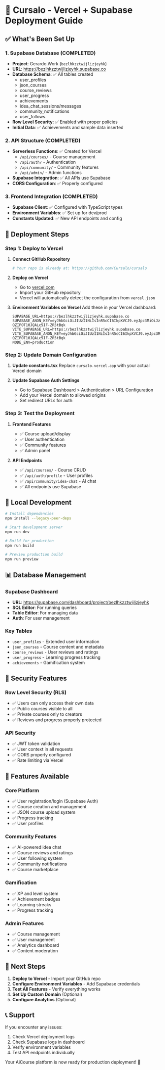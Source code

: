 # 🚀 Cursalo - Vercel + Supabase Deployment Guide

## ✅ What's Been Set Up

### 1. Supabase Database (COMPLETED)
- **Project**: Gerardo.Work (`bezlhkzztwijlizjeyhk`)
- **URL**: https://bezlhkzztwijlizjeyhk.supabase.co
- **Database Schema**: ✅ All tables created
  - user_profiles
  - json_courses
  - course_reviews
  - user_progress
  - achievements
  - idea_chat_sessions/messages
  - community_notifications
  - user_follows
- **Row Level Security**: ✅ Enabled with proper policies
- **Initial Data**: ✅ Achievements and sample data inserted

### 2. API Structure (COMPLETED)
- **Serverless Functions**: ✅ Created for Vercel
  - `/api/courses/` - Course management
  - `/api/auth/` - Authentication
  - `/api/community/` - Community features
  - `/api/admin/` - Admin functions
- **Supabase Integration**: ✅ All APIs use Supabase
- **CORS Configuration**: ✅ Properly configured

### 3. Frontend Integration (COMPLETED)
- **Supabase Client**: ✅ Configured with TypeScript types
- **Environment Variables**: ✅ Set up for dev/prod
- **Constants Updated**: ✅ New API endpoints and config

## 🚀 Deployment Steps

### Step 1: Deploy to Vercel

1. **Connect GitHub Repository**
   ```bash
   # Your repo is already at: https://github.com/Cursalo/cursalo
   ```

2. **Deploy on Vercel**
   - Go to [vercel.com](https://vercel.com)
   - Import your GitHub repository
   - Vercel will automatically detect the configuration from `vercel.json`

3. **Environment Variables on Vercel**
   Add these in your Vercel dashboard:
   ```
   SUPABASE_URL=https://bezlhkzztwijlizjeyhk.supabase.co
   SUPABASE_ANON_KEY=eyJhbGciOiJIUzI1NiIsInR5cCI6IkpXVCJ9.eyJpc3MiOiJzdXBhYmFzZSIsInJlZiI6ImJlemxoa3p6dHdpamxpempleWhrIiwicm9sZSI6ImFub24iLCJpYXQiOjE3NDcyMzk5MTIsImV4cCI6MjA2MjgxNTkxMn0.XgGMs3c8diwQX8FHbL-QZIPOT10JQALc5IF-ZR5tBqk
   VITE_SUPABASE_URL=https://bezlhkzztwijlizjeyhk.supabase.co
   VITE_SUPABASE_ANON_KEY=eyJhbGciOiJIUzI1NiIsInR5cCI6IkpXVCJ9.eyJpc3MiOiJzdXBhYmFzZSIsInJlZiI6ImJlemxoa3p6dHdpamxpempleWhrIiwicm9sZSI6ImFub24iLCJpYXQiOjE3NDcyMzk5MTIsImV4cCI6MjA2MjgxNTkxMn0.XgGMs3c8diwQX8FHbL-QZIPOT10JQALc5IF-ZR5tBqk
   NODE_ENV=production
   ```

### Step 2: Update Domain Configuration

1. **Update constants.tsx**
   Replace `cursalo.vercel.app` with your actual Vercel domain

2. **Update Supabase Auth Settings**
   - Go to Supabase Dashboard > Authentication > URL Configuration
   - Add your Vercel domain to allowed origins
   - Set redirect URLs for auth

### Step 3: Test the Deployment

1. **Frontend Features**
   - ✅ Course upload/display
   - ✅ User authentication
   - ✅ Community features
   - ✅ Admin panel

2. **API Endpoints**
   - ✅ `/api/courses/` - Course CRUD
   - ✅ `/api/auth/profile` - User profiles
   - ✅ `/api/community/idea-chat` - AI chat
   - ✅ All endpoints use Supabase

## 🔧 Local Development

```bash
# Install dependencies
npm install --legacy-peer-deps

# Start development server
npm run dev

# Build for production
npm run build

# Preview production build
npm run preview
```

## 📊 Database Management

### Supabase Dashboard
- **URL**: https://supabase.com/dashboard/project/bezlhkzztwijlizjeyhk
- **SQL Editor**: For running queries
- **Table Editor**: For managing data
- **Auth**: For user management

### Key Tables
- `user_profiles` - Extended user information
- `json_courses` - Course content and metadata
- `course_reviews` - User reviews and ratings
- `user_progress` - Learning progress tracking
- `achievements` - Gamification system

## 🔐 Security Features

### Row Level Security (RLS)
- ✅ Users can only access their own data
- ✅ Public courses visible to all
- ✅ Private courses only to creators
- ✅ Reviews and progress properly protected

### API Security
- ✅ JWT token validation
- ✅ User context in all requests
- ✅ CORS properly configured
- ✅ Rate limiting via Vercel

## 🎯 Features Available

### Core Platform
- ✅ User registration/login (Supabase Auth)
- ✅ Course creation and management
- ✅ JSON course upload system
- ✅ Progress tracking
- ✅ User profiles

### Community Features
- ✅ AI-powered idea chat
- ✅ Course reviews and ratings
- ✅ User following system
- ✅ Community notifications
- ✅ Course marketplace

### Gamification
- ✅ XP and level system
- ✅ Achievement badges
- ✅ Learning streaks
- ✅ Progress tracking

### Admin Features
- ✅ Course management
- ✅ User management
- ✅ Analytics dashboard
- ✅ Content moderation

## 🚀 Next Steps

1. **Deploy to Vercel** - Import your GitHub repo
2. **Configure Environment Variables** - Add Supabase credentials
3. **Test All Features** - Verify everything works
4. **Set Up Custom Domain** (Optional)
5. **Configure Analytics** (Optional)

## 📞 Support

If you encounter any issues:
1. Check Vercel deployment logs
2. Check Supabase logs in dashboard
3. Verify environment variables
4. Test API endpoints individually

Your AiCourse platform is now ready for production deployment! 🎉
